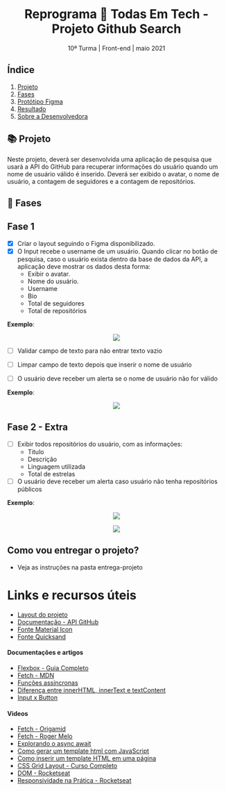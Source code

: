 <h1 align="center">Reprograma 💜 Todas Em Tech - Projeto Github Search</h1>

<p align="center">10ª Turma | Front-end | maio 2021 </p>

## Índice

1. [Projeto](#-projeto)
2. [Fases](#-fases)
3. [Protótipo Figma](#-protótipo-figma)
4. [Resultado](#%EF%B8%8F-resultado)
5. [Sobre a Desenvolvedora](#-sobre-a-desenvolvedora)

## 📚 Projeto
Neste projeto, deverá ser desenvolvida uma aplicação de pesquisa que usará a API do GitHub para recuperar informações do usuário quando um nome de usuário válido é inserido. Deverá ser exibido o avatar, o nome de usuário, a contagem de seguidores e a contagem de repositórios.

## 🎯 Fases
## Fase 1
- [x] Criar o layout seguindo o Figma disponibilizado.
- [x] O Input recebe o username de um usuário. Quando clicar no botão de pesquisa, caso o usuário exista dentro da base de dados da API, a aplicação deve mostrar os dados desta forma: 
   - Exibir o avatar.
   - Nome do usuário.
   - Username
   - Bio
   - Total de seguidores
   - Total de repositórios

**Exemplo**: 
<p align="center">
  <img src="./images/profile.png" />
</p>

- [ ] Validar campo de texto para não entrar texto vazio
- [ ] Limpar campo de texto depois que inserir o nome de usuário
- [ ] O usuário deve receber um alerta se o nome de usuário não for válido 
  

**Exemplo**: 
<p align="center">
  <img src="./images/not-found.png" />
</p>



## Fase 2 - Extra

- [ ] Exibir todos repositórios do usuário, com as informações:
    - Titulo
    - Descrição
    - Linguagem utilizada
    - Total de estrelas
- [ ] O usuário deve receber um alerta caso usuário não tenha repositórios públicos  

**Exemplo**: 
<p align="center">
  <img src="./images/profile-repos.png" />
</p>
<p align="center">
  <img src="./images/repos-nao-encontrado.png" />
</p>

## Como vou entregar o projeto?
- Veja as instruções na pasta entrega-projeto

# Links e recursos úteis

- [Layout do projeto](https://www.figma.com/file/UjuUSqwVpb7OtbWysQZffj/github-search?node-id=0%3A1)
- [Documentação - API GitHub](https://docs.github.com/pt/rest)
- [Fonte Material Icon](https://fonts.google.com/icons)
- [Fonte Quicksand](https://fonts.google.com/specimen/Quicksand)

#### Documentações e artigos

- [Flexbox - Guia Completo](https://origamid.com/projetos/flexbox-guia-completo/)
- [Fetch - MDN](https://developer.mozilla.org/en-US/docs/Web/API/Fetch_API/Using_Fetch)
- [Funções assíncronas](https://developer.mozilla.org/pt-BR/docs/Web/JavaScript/Reference/Statements/async_function)
- [Diferença entre innerHTML, innerText e textContent](https://www.mundojs.com.br/2019/07/18/diferencas-entre-innerhtml-innertext-e-textcontent/)
- [Input x Button](http://devfuria.com.br/html-css/botoes-button-submit-reset/)


#### Videos
- [Fetch - Origamid](https://www.youtube.com/watch?v=fhIDgAfuJZ8&t=329s)
- [Fetch - Roger Melo](https://www.youtube.com/watch?v=m3K8DP4kVXQ&t=77s)
- [Explorando o async await](https://www.youtube.com/watch?v=U_eGa7LEsDk&t=38s)
- [Como gerar um template html com JavaScript](https://www.youtube.com/watch?v=6gW1AtvGl-g&t=8s)
- [Como inserir um template HTML em uma página](https://www.youtube.com/watch?v=haujO0FozDM&t=25s)
- [CSS Grid Layout - Curso Completo](https://www.youtube.com/watch?v=hKXOVD2Yrj8&t=13030s)
- [DOM - Rocketseat ](https://www.youtube.com/watch?v=UftSB4DaRU4&t=5s)
- [Responsividade na Prática - Rocketseat](youtube.com/watch?v=H91DhKPjhPk&list=PL85ITvJ7FLogMzb2s6K5wKpQK2nL76vUK&index=6)
